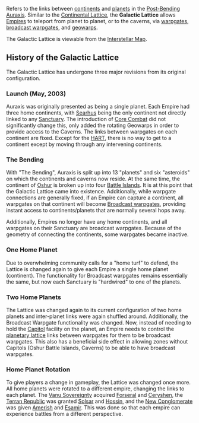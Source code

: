 Refers to the links between [continents](../locations/Continent.md) and
[planets](../locations/Planet.md) in the
[Post-Bending](../etc/The_Bending.md) [Auraxis](../locations/Auraxis.md).
Similar to the [Continental Lattice](Lattice.md), the **Galactic
Lattice** allows [Empires](Empire.md) to teleport from planet to
planet, or to the caverns, via [warpgates](../locations/Warpgate.md),
[broadcast warpgates](../items/Broadcast_warpgate.md), and
[geowarps](../locations/Geowarp.md).

The Galactic Lattice is viewable from the [Interstellar
Map](Interstellar_Map.md).

## History of the Galactic Lattice

The Galactic Lattice has undergone three major revisions from its
original configuration.

### Launch (May, 2003)

Auraxis was originally presented as being a single planet. Each Empire
had three home continents, with [Searhus](../locations/Searhus.md) being the
only continent not directly linked to any
[Sanctuary](../locations/Sanctuary.md). The introduction of [Core
Combat](../items/Core_Combat.md) did not significantly change this, only
added the rotating Geowarps in order to provide access to the Caverns.
The links between warpgates on each continent are fixed. Except for the
[HART](HART.md), there is no way to get to a continent except by
moving through any intervening continents.

### The Bending

With "The Bending", Auraxis is split up into 13 "planets" and six
"asteroids" on which the continents and caverns now reside. At the same
time, the continent of [Oshur](../locations/Oshur.md) is broken up into four
[Battle Islands](../locations/Battle_Islands.md). It is at this point that
the Galactic Lattice came into existence. Additionally, while warpgate
connections are generally fixed, if an Empire can capture a continent,
all warpgates on that continent will become [Broadcast
warpgates](../items/Broadcast_warpgate.md), providing instant access to
continents/planets that are normally several hops away.

Additionally, Empires no longer have any home continents, and all
warpgates on their Sanctuary are broadcast warpgates. Because of the
geometry of connecting the continents, some warpgates became inactive.

### One Home Planet

Due to overwhelming community calls for a "home turf" to defend, the
Lattice is changed again to give each Empire a single home planet
(continent). The functionality for Broadcast warpgates remains
essentially the same, but now each Sanctuary is "hardwired" to one of
the planets.

### Two Home Planets

The Lattice was changed again to its current configuration of two home
planets and inter-planet links were again shuffled around. Additionally,
the Broadcast Warpgate functionality was changed. Now, instead of
needing to hold the [Capitol](../locations/Capitol.md) facility on the
planet, an Empire needs to control the [planetary
lattice](Lattice.md) links between warpgates for them to be
broadcast warpgates. This also has a beneficial side effect in allowing
zones without Capitols (Oshur Battle Islands, Caverns) to be able to
have broadcast warpgates.

### Home Planet Rotation

To give players a change in gameplay, the Lattice was changed once more.
All home planets were rotated to a different empire, changing the links
to each planet. The [Vanu Sovereignty](../etc/Vanu_Sovereignty.md)
acquired [Forseral](locations/Forseral.md) and
[Ceryshen](../locations/Ceryshen.md), the [Terran
Republic](../etc/Terran_Republic.md) was granted
[Solsar](../locations/Solsar.md) and [Hossin](../locations/Hossin.md), and the
[New Conglomerate](../etc/New_Conglomerate.md) was given
[Amerish](../locations/Amerish.md) and [Esamir](../locations/Esamir.md). This was
done so that each empire can experience battles from a different
perspective.

<!--[category:Terminology](category:Terminology.md)-->
